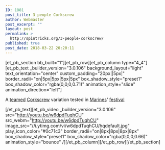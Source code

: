 ```yaml
---
ID: 1881
post_title: 3 people Corkscrew
author: Webmaster
post_excerpt: ""
layout: post
permalink: >
  http://spintricks.org/3-people-corkscrew/
published: true
post_date: 2018-03-22 20:20:11
---
```

[et_pb_section bb_built="1"][et_pb_row][et_pb_column type="4_4"][et_pb_text _builder_version="3.0.106" background_layout="light" text_orientation="center" custom_padding="20px||5px|" border_radii="on|5px|5px|5px|5px" box_shadow_style="preset1" box_shadow_color="rgba(0,0,0,0.71)" animation_style="slide" animation_direction="left"]

A <a href="/tag/teamwork">teamed</a> <a href="/tag/corkscrew">Corkscrew</a> variation tested in <a href="/tag/marines-festival">Marines</a>' <a href="/tag/festival">festival</a>

[/et_pb_text][et_pb_video _builder_version="3.0.106" src="http://youtu.be/w6dpdTuqhCU" src_webm="http://youtu.be/w6dpdTuqhCU" image_src="//i.ytimg.com/vi/w6dpdTuqhCU/hqdefault.jpg" play_icon_color="#0c71c3" border_radii="on|8px|8px|8px|8px" box_shadow_style="preset1" box_shadow_color="rgba(0,0,0,0.66)" animation_style="bounce" /][/et_pb_column][/et_pb_row][/et_pb_section]
